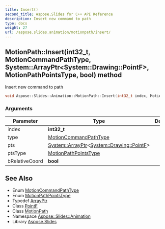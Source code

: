 ```yaml
---
title: Insert()
second_title: Aspose.Slides for C++ API Reference
description: Insert new command to path
type: docs
weight: 27
url: /aspose.slides.animation/motionpath/insert/
---
```

## MotionPath::Insert(int32_t, MotionCommandPathType, System::ArrayPtr\<System::Drawing::PointF\>, MotionPathPointsType, bool) method


Insert new command to path

```cpp
void Aspose::Slides::Animation::MotionPath::Insert(int32_t index, MotionCommandPathType type, System::ArrayPtr<System::Drawing::PointF> pts, MotionPathPointsType ptsType, bool bRelativeCoord) override
```


### Arguments

| Parameter | Type | Description |
| --- | --- | --- |
| index | **int32_t** |  |
| type | [MotionCommandPathType](../../motioncommandpathtype/) |  |
| pts | [System::ArrayPtr](../../../system/arrayptr/)\<[System::Drawing::PointF](../../../system.drawing/pointf/)\> |  |
| ptsType | [MotionPathPointsType](../../motionpathpointstype/) |  |
| bRelativeCoord | **bool** |  |

## See Also

* Enum [MotionCommandPathType](../../motioncommandpathtype/)
* Enum [MotionPathPointsType](../../motionpathpointstype/)
* Typedef [ArrayPtr](../../../system/arrayptr/)
* Class [PointF](../../../system.drawing/pointf/)
* Class [MotionPath](../)
* Namespace [Aspose::Slides::Animation](../../)
* Library [Aspose.Slides](../../../)